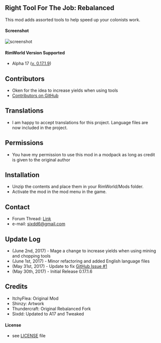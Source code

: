  
## Right Tool For The Job: Rebalanced 


This mod adds assorted tools to help speed up your colonists work. 


#### Screenshot 
![screenshot](https://image.ibb.co/j1RoHa/preview.png) 

#### RimWorld Version Supported 
- Alpha 17 ([v. 0.17.1.9](https://github.com/Sixdd6/Right-Tool-for-the-Job-Rebalanced/releases/download/0.17.1.9/Right-Tool-for-the-Job-Rebalanced-0.17.1.9.zip)) 

## Contributors 
- Oken for the idea to increase yields when using tools
- [Contributors on GitHub](https://github.com/Sixdd6/Right-Tool-for-the-Job-Rebalanced/graphs/contributors) 

## Translations 
- I am happy to accept translations for this project. Language files are now included in the project. 

## Permissions 
- You have my permission to use this mod in a modpack as long as credit is given to the original author 
 
## Installation 
- Unzip the contents and place them in your RimWorld/Mods folder. 
- Activate the mod in the mod menu in the game. 
 
## Contact 
- Forum Thread: [Link](https://ludeon.com/forums/index.php?topic=33092.0) 
- e-mail: [sixdd6@gmail.com](sixdd6@gmail.com) 
 
## Update Log 
- (June 2nd, 2017) - Mage a change to increase yields when using mining and chopping tools
- (June 1st, 2017) - Minor refactoring and added English language files 
- (May 31st, 2017) - Update to fix [GitHub Issue #1](https://github.com/Sixdd6/Right-Tool-for-the-Job-Rebalanced/issues/1) 
- (May 30th, 2017) - Initial Release 0.17.1.6 
 
## Credits 
- ItchyFlea: Original Mod 
- Shinzy: Artwork 
- Thundercraft: Original Rebalanced Fork 
- Sixdd: Updated to A17 and Tweaked 
 
#### License 
- see [LICENSE](https://github.com/Sixdd6/Right-Tool-for-the-Job-Rebalanced/blob/master/LICENSE.md) file 
